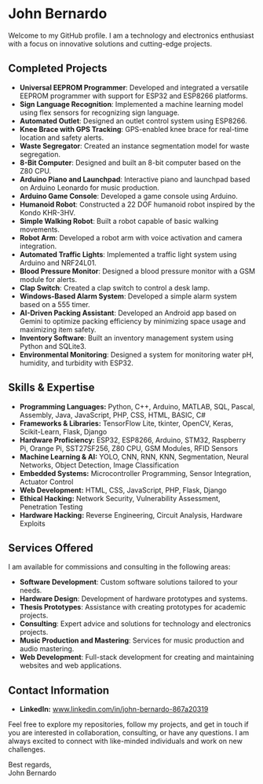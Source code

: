 # John Bernardo

Welcome to my GitHub profile. I am a technology and electronics enthusiast with a focus on innovative solutions and cutting-edge projects.

## Completed Projects
- **Universal EEPROM Programmer**: Developed and integrated a versatile EEPROM programmer with support for ESP32 and ESP8266 platforms.
- **Sign Language Recognition**: Implemented a machine learning model using flex sensors for recognizing sign language.
- **Automated Outlet**: Designed an outlet control system using ESP8266.
- **Knee Brace with GPS Tracking**: GPS-enabled knee brace for real-time location and safety alerts.
- **Waste Segregator**: Created an instance segmentation model for waste segregation.
- **8-Bit Computer**: Designed and built an 8-bit computer based on the Z80 CPU.
- **Arduino Piano and Launchpad**: Interactive piano and launchpad based on Arduino Leonardo for music production.
- **Arduino Game Console**: Developed a game console using Arduino.
- **Humanoid Robot**: Constructed a 22 DOF humanoid robot inspired by the Kondo KHR-3HV.
- **Simple Walking Robot**: Built a robot capable of basic walking movements.
- **Robot Arm**: Developed a robot arm with voice activation and camera integration.
- **Automated Traffic Lights**: Implemented a traffic light system using Arduino and NRF24L01.
- **Blood Pressure Monitor**: Designed a blood pressure monitor with a GSM module for alerts.
- **Clap Switch**: Created a clap switch to control a desk lamp.
- **Windows-Based Alarm System**: Developed a simple alarm system based on a 555 timer.
- **AI-Driven Packing Assistant**: Developed an Android app based on Gemini to optimize packing efficiency by minimizing space usage and maximizing item safety.
- **Inventory Software**: Built an inventory management system using Python and SQLite3.
- **Environmental Monitoring**: Designed a system for monitoring water pH, humidity, and turbidity with ESP32.

## Skills & Expertise
- **Programming Languages:** Python, C++, Arduino, MATLAB, SQL, Pascal, Assembly, Java, JavaScript, PHP, CSS, HTML, BASIC, C#
- **Frameworks & Libraries:** TensorFlow Lite, tkinter, OpenCV, Keras, Scikit-Learn, Flask, Django
- **Hardware Proficiency:** ESP32, ESP8266, Arduino, STM32, Raspberry Pi, Orange Pi, SST27SF256, Z80 CPU, GSM Modules, RFID Sensors
- **Machine Learning & AI:** YOLO, CNN, RNN, KNN, Segmentation, Neural Networks, Object Detection, Image Classification
- **Embedded Systems:** Microcontroller Programming, Sensor Integration, Actuator Control
- **Web Development:** HTML, CSS, JavaScript, PHP, Flask, Django
- **Ethical Hacking:** Network Security, Vulnerability Assessment, Penetration Testing
- **Hardware Hacking:** Reverse Engineering, Circuit Analysis, Hardware Exploits

## Services Offered
I am available for commissions and consulting in the following areas:
- **Software Development**: Custom software solutions tailored to your needs.
- **Hardware Design**: Development of hardware prototypes and systems.
- **Thesis Prototypes**: Assistance with creating prototypes for academic projects.
- **Consulting**: Expert advice and solutions for technology and electronics projects.
- **Music Production and Mastering**: Services for music production and audio mastering.
- **Web Development**: Full-stack development for creating and maintaining websites and web applications.

## Contact Information
- **LinkedIn:** www.linkedin.com/in/john-bernardo-867a20319

Feel free to explore my repositories, follow my projects, and get in touch if you are interested in collaboration, consulting, or have any questions. 
I am always excited to connect with like-minded individuals and work on new challenges.

Best regards,  
John Bernardo
